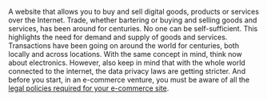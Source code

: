 A website that allows you to buy and sell digital goods, products or services over the Internet. Trade, whether bartering or buying and selling goods and services, has been around for centuries. No one can be self-sufficient. This highlights the need for demand and supply of goods and services. Transactions have been going on around the world for centuries, both locally and across locations. With the same concept in mind, think now about electronics. However, also keep in mind that with the whole world connected to the internet, the data privacy laws are getting stricter. And before you start, in an e-commerce venture, you must be aware of all the <a href="https://cyberchimps.com/e-commerce-websites/#ECommerce_Website_Legal_Requirements">legal policies required for your e-commerce site</a>.
